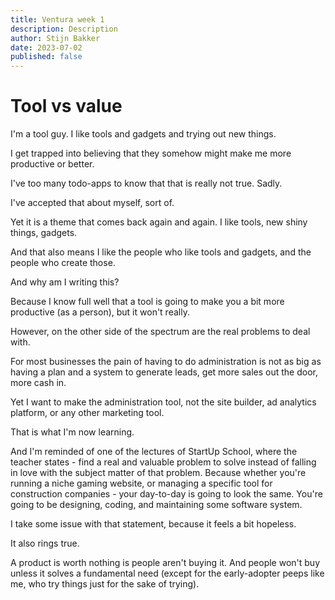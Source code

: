 ```yaml
---
title: Ventura week 1
description: Description
author: Stijn Bakker
date: 2023-07-02
published: false
---
```


# Tool vs value

I'm a tool guy. I like tools and gadgets and trying out new things.

I get trapped into believing that they somehow might make me more productive or better.

I've too many todo-apps to know that that is really not true. Sadly.

I've accepted that about myself, sort of.

Yet it is a theme that comes back again and again. I like tools, new shiny things, gadgets.

And that also means I like the people who like tools and gadgets, and the people who create those.

And why am I writing this?

Because I know full well that a tool is going to make you a bit more productive (as a person), but it won't really.

However, on the other side of the spectrum are the real problems to deal with.

For most businesses the pain of having to do administration is not as big as having a plan and a system to generate leads, get more sales out the door, more cash in.

Yet I want to make the administration tool, not the site builder, ad analytics platform, or any other marketing tool.

That is what I'm now learning.

And I'm reminded of one of the lectures of StartUp School, where the teacher states - find a real and valuable problem to solve instead of falling in love with the subject matter of that problem. Because whether you're running a niche gaming website, or managing a specific tool for construction companies - your day-to-day is going to look the same. You're going to be designing, coding, and maintaining some software system.

I take some issue with that statement, because it feels a bit hopeless.

It also rings true.

A product is worth nothing is people aren't buying it. And people won't buy unless it solves a fundamental need (except for the early-adopter peeps like me, who try things just for the sake of trying).

